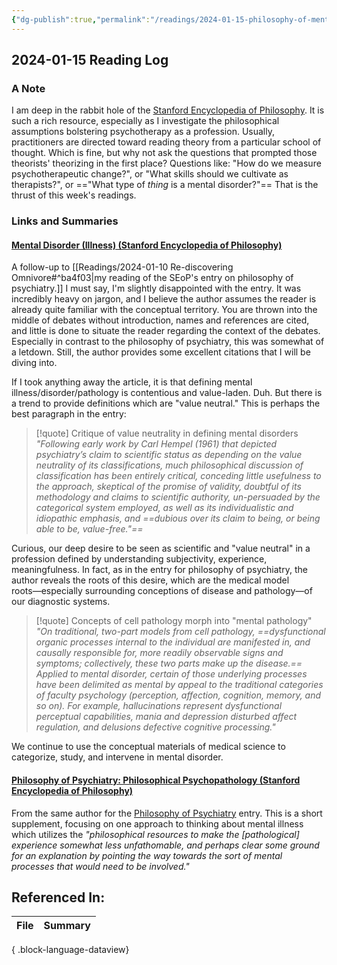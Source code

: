 ```yaml
---
{"dg-publish":true,"permalink":"/readings/2024-01-15-philosophy-of-mental-illness/","tags":["type/posts/readings"],"created":"2024-01-12T07:27:54.189-08:00","updated":"2024-01-15T18:22:28.974-08:00"}
---
```


## 2024-01-15 Reading Log

### A Note
I am deep in the rabbit hole of the [Stanford Encyclopedia of Philosophy](plato.stanford.edu). It is such a rich resource, especially as I investigate the philosophical assumptions bolstering psychotherapy as a profession. Usually, practitioners are directed toward reading theory from a particular school of thought. Which is fine, but why not ask the questions that prompted those theorists' theorizing in the first place? Questions like: "How do we measure psychotherapeutic change?", or "What skills should we cultivate as therapists?", or =="What type of *thing* is a mental disorder?"== That is the thrust of this week's readings.
### Links and Summaries

#### [Mental Disorder (Illness) (Stanford Encyclopedia of Philosophy)](https://plato.stanford.edu/entries/mental-disorder/) 
A follow-up to [[Readings/2024-01-10 Re-discovering Omnivore#^ba4f03\|my reading of the SEoP's entry on philosophy of psychiatry.]] I must say, I'm slightly disappointed with the entry. It was incredibly heavy on jargon, and I believe the author assumes the reader is already quite familiar with the conceptual territory. You are thrown into the middle of debates without introduction, names and references are cited, and little is done to situate the reader regarding the context of the debates. Especially in contrast to the philosophy of psychiatry, this was somewhat of a letdown. Still, the author provides some excellent citations that I will be diving into. 

If I took anything away the article, it is that defining mental illness/disorder/pathology is contentious and value-laden. Duh. But there is a trend to provide definitions which are "value neutral." This is perhaps the best paragraph in the entry:

> [!quote] Critique of value neutrality in defining mental disorders
> *"Following early work by Carl Hempel (1961) that depicted psychiatry’s claim to scientific status as depending on the value neutrality of its classifications, much philosophical discussion of classification has been entirely critical, conceding little usefulness to the approach, skeptical of the promise of validity, doubtful of its methodology and claims to scientific authority, un-persuaded by the categorical system employed, as well as its individualistic and idiopathic emphasis, and ==dubious over its claim to being, or being able to be, value-free."==*

Curious, our deep desire to be seen as scientific and "value neutral" in a profession defined by understanding subjectivity, experience, meaningfulness. In fact, as in the entry for philosophy of psychiatry, the author reveals the roots of this desire, which are the medical model roots―especially surrounding conceptions of disease and pathology―of our diagnostic systems.

> [!quote] Concepts of cell pathology morph into "mental pathology"
> *"On traditional, two-part models from cell pathology, ==dysfunctional organic processes internal to the individual are manifested in, and causally responsible for, more readily observable signs and symptoms; collectively, these two parts make up the disease.== Applied to mental disorder, certain of those underlying processes have been delimited as mental by appeal to the traditional categories of faculty psychology (perception, affection, cognition, memory, and so on). For example, hallucinations represent dysfunctional perceptual capabilities, mania and depression disturbed affect regulation, and delusions defective cognitive processing."*

We continue to use the conceptual materials of medical science to categorize, study, and intervene in mental disorder. 

#### [Philosophy of Psychiatry: Philosophical Psychopathology (Stanford Encyclopedia of Philosophy)](https://plato.stanford.edu/entries/psychiatry/psychopathology.html)
From the same author for the [Philosophy of Psychiatry](https://plato.stanford.edu/entries/psychiatry/index.html) entry. This is a short supplement, focusing on one approach to thinking about mental illness which utilizes the *"philosophical resources to make the [pathological] experience somewhat less unfathomable, and perhaps clear some ground for an explanation by pointing the way towards the sort of mental processes that would need to be involved."* 

## Referenced In:
| File | Summary |
| ---- | ------- |

{ .block-language-dataview}
